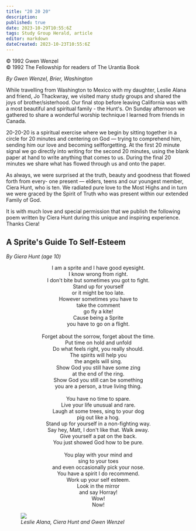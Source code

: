 ```yaml
---
title: "20 20 20"
description: 
published: true
date: 2023-10-29T10:55:6Z
tags: Study Group Herald, article
editor: markdown
dateCreated: 2023-10-23T10:55:6Z
---
```


<p class="v-card v-sheet theme--light gray lighten-3 px-2">© 1992 Gwen Wenzel<br>© 1992 The Fellowship for readers of The Urantia Book</p>

_By Gwen Wenzel, Brier, Washington_

While travelling from Washington to Mexico with my daughter, Leslie Alana and friend, Jo Thackwray, we visited many study groups and shared the joys of brother/sisterhood. Our final stop before leaving California was with a most beautiful and spiritual family - the Hunt's. On Sunday afternoon we gathered to share a wonderful worship technique I learned from friends in Canada.

20-20-20 is a spiritual exercise where we begin by sitting together in a circle for 20 minutes and centering on God — trying to comprehend him, sending him our love and becoming selfforgetting. At the first 20 minute signal we go directly into writing for the second 20 minutes, using the blank paper at hand to write anything that comes to us. During the final 20 minutes we share what has flowed through us and onto the paper.

As always, we were surprised at the truth, beauty and goodness that flowed forth from every- one present — elders, teens and our youngest member, Ciera Hunt, who is ten. We radiated pure love to the Most Highs and in turn we were graced by the Spirit of Truth who was present within our extended Family of God.

It is with much love and special permission that we publish the following poem written by Ciera Hunt during this unique and inspiring experience. Thanks Ciera!

## A Sprite's Guide To Self-Esteem

_By Giera Hunt (age 10)_

<p style="text-align:center;">
I am a sprite and I have good eyesight. <br>
I know wrong from right.<br>
I don't bite but sometimes you got to fight. <br>
Stand up for yourself <br>
or it might be too late.<br>
However sometimes you have to<br>
take the comment <br>
go fly a kite!<br>
Cause being a Sprite <br>
you have to go on a flight.<br>
<br>
Forget about the sorrow, forget about the time.<br>
Put time on hold and unfold<br>
Do what feels right, you really should.<br>
The spirits will help you <br>
the angels will sing.<br>
Show God you still have some zing <br>
at the end of the ring.<br>
Show God you still can be something <br>
you are a person, a true living thing.<br>
<br>
You have no time to spare.<br>
Live your life unusual and rare.<br>
Laugh at some trees, sing to your dog <br>
pig out like a hog.<br>
Stand up for yourself in a non-fighting way.<br>
Say hey, Matt, I don't like that. Walk away.<br>
Give yourself a pat on the back.<br>
You just showed God how to be pure.<br>
<br>
You play with your mind and <br>
sing to your toes<br>
and even occasionally pick your nose.<br>
You have a spirit I do recommend.<br>
Work up your self esteem.<br>
Look in the mirror<br>
and say Horray!<br>
Wow!<br>
Now!<br>
</p>

<figure id="Figure_1" class="image urantiapedia">
<img src="/image/article/Study_Group_Herald/Ciera.jpg">
<figcaption><em>Leslie Alana, Ciera Hunt and Gwen Wenzel</em></figcaption>
</figure>